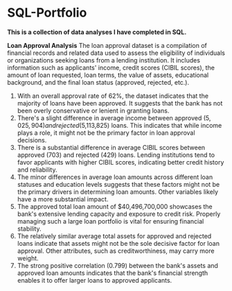 # SQL-Portfolio
**This is a collection of data analyses I have completed in SQL.**

**Loan Approval Analysis**
The loan approval dataset is a compilation of financial records and related data used to assess the 
eligibility of individuals or organizations seeking loans from a lending institution. It includes information 
such as applicants' income, credit scores (CIBIL scores), the amount of loan requested, loan terms, the value 
of assets, educational background, and the final loan status (approved, rejected, etc.). 

1. With an overall approval rate of 62%, the dataset indicates that the majority of loans have been approved. 
   It suggests that the bank has not been overly conservative or lenient in granting loans.
2. There's a slight difference in average income between approved ($5,025,904) and rejected ($5,113,825) loans.
   This indicates that while income plays a role, it might not be the primary factor in loan approval decisions.
3. There is a substantial difference in average CIBIL scores between approved (703) and rejected (429) loans.
   Lending institutions tend to favor applicants with higher CIBIL scores, indicating better credit history and reliability.
4. The minor differences in average loan amounts across different loan statuses and education levels suggests that these
   factors might not be the primary drivers in determining loan amounts. Other variables likely have a more substantial impact.
5. The approved total loan amount of $40,496,700,000 showcases the bank's extensive lending capacity and exposure to credit
   risk. Properly managing such a large loan portfolio is vital for ensuring financial stability.
6. The relatively similar average total assets for approved and rejected loans indicate that assets might not be the sole
   decisive factor for loan approval. Other attributes, such as creditworthiness, may carry more weight.
7. The strong positive correlation (0.799) between the bank's assets and approved loan amounts indicates that the bank's
   financial strength enables it to offer larger loans to approved applicants.
